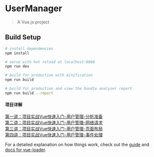 # UserManager

> A Vue.js project

## Build Setup

``` bash
# install dependencies
npm install

# serve with hot reload at localhost:8080
npm run dev

# build for production with minification
npm run build

# build for production and view the bundle analyzer report
npm run build --report
```

#### 项目详解

[第一讲：项目实战Vue快速入门-用户管理-分析准备](http://www.yusian.com/bbs/thread-11196-1-1.html)<br/>
[第二讲：项目实战Vue快速入门-用户管理-网络请求](http://www.yusian.com/bbs/thread-11197-1-1.html)<br/>
[第三讲：项目实战Vue快速入门-用户管理-页面布局](http://www.yusian.com/bbs/thread-11199-1-1.html)<br/>
[第四讲：项目实战Vue快速入门-用户管理-事件处理](http://www.yusian.com/bbs/thread-11200-1-1.html)<br/>

For a detailed explanation on how things work, check out the [guide](http://vuejs-templates.github.io/webpack/) and [docs for vue-loader](http://vuejs.github.io/vue-loader).
